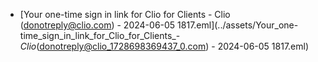 - [Your one-time sign in link for Clio for Clients - Clio (donotreply@clio.com) - 2024-06-05 1817.eml](../assets/Your_one-time_sign_in_link_for_Clio_for_Clients_-_Clio_(donotreply@clio_1728698369437_0.com) - 2024-06-05 1817.eml)